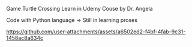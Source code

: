 Game Turtle Crossing Learn in Udemy Couse by Dr. Angela

Code with Python language -> Still in learning proses 

https://github.com/user-attachments/assets/a6502ed2-f4bf-4fab-9c31-1458ac8a634c
